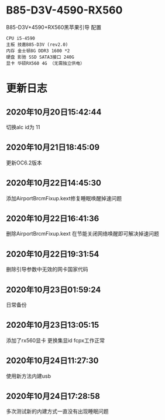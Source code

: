 # B85-D3V-4590-RX560
B85-D3V+4590+RX560黑苹果引导
配置
```
CPU i5-4590
主板 技嘉B85-D3V (rev2.0)
内存 金士顿8G DDR3 1600 *2
硬盘 影驰 SSD SATA3接口 240G
显卡 华硕RX560 4G （无需独立供电） 
```
# 更新日志

## 2020年10月20日15:42:44
切换alc id为 11

## 2020年10月21日18:45:09
更新OC6.2版本

## 2020年10月22日14:45:30
添加AirportBrcmFixup.kext修复睡眠唤醒掉速问题

## 2020年10月22日16:41:36
删除AirportBrcmFixup.kext
在节能关闭网络唤醒即可解决掉速问题

## 2020年10月22日19:31:54
删除引导参数中无效的网卡国家代码

## 2020年10月23日01:59:24
日常备份

## 2020年10月23日13:05:15  
添加了rx560显卡 更换集显id 
fcpx工作正常

## 2020年10月24日11:27:30  
使用新方法内建usb

## 2020年10月24日17:28:58
多次测试新的内建方式一直没有出现睡眠问题

